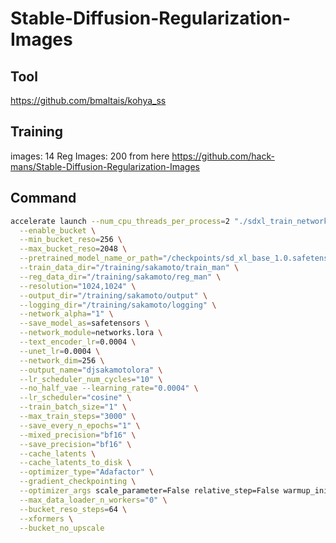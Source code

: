 # Stable-Diffusion-Regularization-Images

## Tool
https://github.com/bmaltais/kohya_ss

## Training 
images: 14
Reg Images: 200 from here https://github.com/hack-mans/Stable-Diffusion-Regularization-Images

## Command
``` bash
accelerate launch --num_cpu_threads_per_process=2 "./sdxl_train_network.py" \
  --enable_bucket \
  --min_bucket_reso=256 \
  --max_bucket_reso=2048 \
  --pretrained_model_name_or_path="/checkpoints/sd_xl_base_1.0.safetensors" \
  --train_data_dir="/training/sakamoto/train_man" \
  --reg_data_dir="/training/sakamoto/reg_man" \
  --resolution="1024,1024" \
  --output_dir="/training/sakamoto/output" \
  --logging_dir="/training/sakamoto/logging" \
  --network_alpha="1" \
  --save_model_as=safetensors \
  --network_module=networks.lora \
  --text_encoder_lr=0.0004 \
  --unet_lr=0.0004 \
  --network_dim=256 \
  --output_name="djsakamotolora" \
  --lr_scheduler_num_cycles="10" \
  --no_half_vae --learning_rate="0.0004" \
  --lr_scheduler="cosine" \
  --train_batch_size="1" \
  --max_train_steps="3000" \
  --save_every_n_epochs="1" \
  --mixed_precision="bf16" \
  --save_precision="bf16" \
  --cache_latents \
  --cache_latents_to_disk \
  --optimizer_type="Adafactor" \
  --gradient_checkpointing \
  --optimizer_args scale_parameter=False relative_step=False warmup_init=False \
  --max_data_loader_n_workers="0" \
  --bucket_reso_steps=64 \
  --xformers \
  --bucket_no_upscale
```
